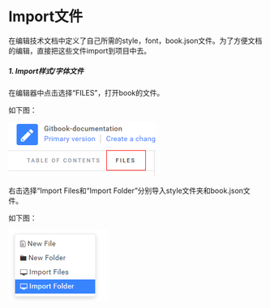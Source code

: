 # Import文件

在编辑技术文档中定义了自己所需的style，font，book.json文件。为了方便文档的编辑，直接把这些文件import到项目中去。

##### 1. Import样式/字体文件

在编辑器中点击选择“FILES”，打开book的文件。

如下图：

![files](/assets/import3.png)

右击选择“Import Files和“Import Folder”分别导入style文件夹和book.json文件。

如下图：

![folder](/assets/import4.png)

